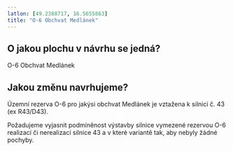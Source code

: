 ```yaml
---
latlon: [49.2388717, 16.5655863]
title: "O-6 Obchvat Medlánek"
---
```


## O jakou plochu v návrhu se jedná?

O-6 Obchvat Medlánek

## Jakou změnu navrhujeme?

Územní rezerva O-6 pro jakýsi obchvat Medlánek je vztažena k silnici č. 43 (ex R43/D43).

Požadujeme vyjasnit podmíněnost výstavby silnice vymezené rezervou O-6 realizací či nerealizací silnice 43 a v které variantě tak, aby nebyly žádné pochyby.
